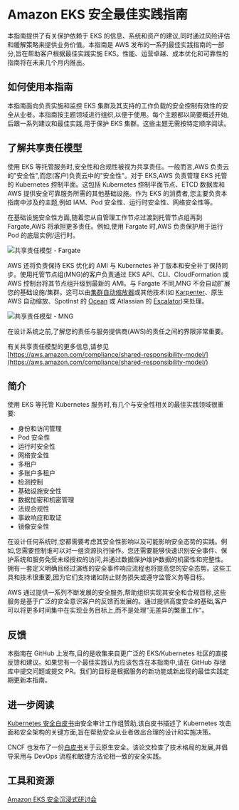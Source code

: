 # Amazon EKS 安全最佳实践指南

本指南提供了有关保护依赖于 EKS 的信息、系统和资产的建议,同时通过风险评估和缓解策略来提供业务价值。本指南是 AWS 发布的一系列最佳实践指南的一部分,旨在帮助客户根据最佳实践实施 EKS。性能、运营卓越、成本优化和可靠性的指南将在未来几个月内推出。

## 如何使用本指南

本指南面向负责实施和监控 EKS 集群及其支持的工作负载的安全控制有效性的安全从业者。本指南按主题领域进行组织,以便于使用。每个主题都以简要概述开始,后跟一系列建议和最佳实践,用于保护 EKS 集群。这些主题无需按特定顺序阅读。

## 了解共享责任模型

使用 EKS 等托管服务时,安全性和合规性被视为共享责任。一般而言,AWS 负责云的"安全性",而您(客户)负责云中的"安全性"。对于 EKS,AWS 负责管理 EKS 托管的 Kubernetes 控制平面。这包括 Kubernetes 控制平面节点、ETCD 数据库和 AWS 提供安全可靠服务所需的其他基础设施。作为 EKS 的消费者,您主要负责本指南中涉及的主题,例如 IAM、Pod 安全性、运行时安全性、网络安全性等。

在基础设施安全性方面,随着您从自管理工作节点过渡到托管节点组再到 Fargate,AWS 将承担更多责任。例如,使用 Fargate 时,AWS 负责保护用于运行 Pod 的底层实例/运行时。

![共享责任模型 - Fargate](images/SRM-EKS.jpg)

AWS 还将负责保持 EKS 优化的 AMI 与 Kubernetes 补丁版本和安全补丁保持同步。使用托管节点组(MNG)的客户负责通过 EKS API、CLI、CloudFormation 或 AWS 控制台将其节点组升级到最新的 AMI。与 Fargate 不同,MNG 不会自动扩展您的基础设施/集群。这可以由[集群自动缩放器](https://github.com/kubernetes/autoscaler/blob/master/cluster-autoscaler/cloudprovider/aws/README.md)或其他技术(如 [Karpenter](https://karpenter.sh/)、原生 AWS 自动缩放、SpotInst 的 [Ocean](https://spot.io/solutions/kubernetes-2/) 或 Atlassian 的 [Escalator](https://github.com/atlassian/escalator))来处理。

![共享责任模型 - MNG](./images/SRM-MNG.jpg)

在设计系统之前,了解您的责任与服务提供商(AWS)的责任之间的界限非常重要。

有关共享责任模型的更多信息,请参见 [https://aws.amazon.com/compliance/shared-responsibility-model/](https://aws.amazon.com/compliance/shared-responsibility-model/)

## 简介

使用 EKS 等托管 Kubernetes 服务时,有几个与安全性相关的最佳实践领域很重要:

- 身份和访问管理
- Pod 安全性
- 运行时安全性
- 网络安全性
- 多租户
- 多账户多租户
- 检测控制
- 基础设施安全性
- 数据加密和机密管理
- 法规合规性
- 事故响应和取证
- 镜像安全性

在设计任何系统时,您都需要考虑其安全性影响以及可能影响安全态势的实践。例如,您需要控制谁可以对一组资源执行操作。您还需要能够快速识别安全事件、保护系统和服务免受未经授权的访问,并通过数据保护维护数据的机密性和完整性。拥有一套定义明确且经过演练的安全事件响应流程也将提高您的安全态势。这些工具和技术很重要,因为它们支持诸如防止财务损失或遵守监管义务等目标。

AWS 通过提供一系列不断发展的安全服务,帮助组织实现其安全和合规目标,这些服务是基于广泛的安全意识客户的反馈而发展的。通过提供高度安全的基础,客户可以将更多时间集中在实现业务目标上,而不是处理"无差异的繁重工作"。

## 反馈

本指南在 GitHub 上发布,目的是收集来自更广泛的 EKS/Kubernetes 社区的直接反馈和建议。如果您有一个最佳实践认为应该包含在本指南中,请在 GitHub 存储库中提交问题或提交 PR。我们的目标是根据服务的新功能或新出现的最佳实践定期更新本指南。

## 进一步阅读

[Kubernetes 安全白皮书](https://github.com/kubernetes/sig-security/blob/main/sig-security-external-audit/security-audit-2019/findings/Kubernetes%20White%20Paper.pdf)由安全审计工作组赞助,该白皮书描述了 Kubernetes 攻击面和安全架构的关键方面,旨在帮助安全从业者做出合理的设计和实施决策。

CNCF 也发布了一份[白皮书](https://github.com/cncf/tag-security/blob/efb183dc4f19a1bf82f967586c9dfcb556d87534/security-whitepaper/v2/CNCF_cloud-native-security-whitepaper-May2022-v2.pdf)关于云原生安全。该论文检查了技术格局的发展,并倡导采用与 DevOps 流程和敏捷方法论相一致的安全实践。

## 工具和资源

[Amazon EKS 安全沉浸式研讨会](https://catalog.workshops.aws/eks-security-immersionday/en-US)